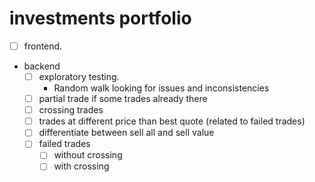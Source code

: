 # investments portfolio

- [ ] frontend.
- backend
  - [ ] exploratory testing.
    - Random walk looking for issues and inconsistencies
  - [ ] partial trade if some trades already there
  - [ ] crossing trades
  - [ ] trades at different price than best quote (related to failed trades)
  - [ ] differentiate between sell all and sell value
  - [ ] failed trades
    - [ ] without crossing
    - [ ] with crossing
